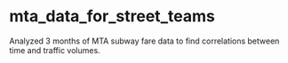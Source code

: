 # mta_data_for_street_teams
 Analyzed 3 months of MTA subway fare data to find correlations between time and traffic volumes.
